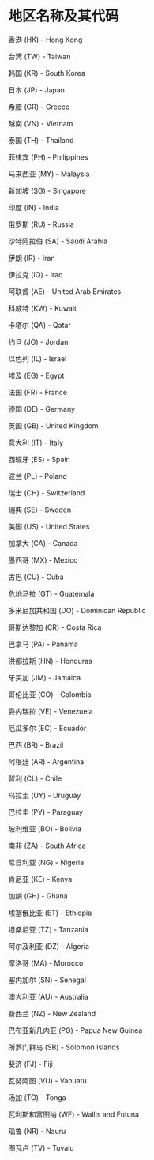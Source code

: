 # 地区名称及其代码

香港 (HK) - Hong Kong

台湾 (TW) - Taiwan

韩国 (KR) - South Korea

日本 (JP) - Japan

希腊 (GR) - Greece

越南 (VN) - Vietnam

泰国 (TH) - Thailand

菲律宾 (PH) - Philippines

马来西亚 (MY) - Malaysia

新加坡 (SG) - Singapore

印度 (IN) - India

俄罗斯 (RU) - Russia

沙特阿拉伯 (SA) - Saudi Arabia

伊朗 (IR) - Iran

伊拉克 (IQ) - Iraq

阿联酋 (AE) - United Arab Emirates

科威特 (KW) - Kuwait

卡塔尔 (QA) - Qatar

约旦 (JO) - Jordan

以色列 (IL) - Israel

埃及 (EG) - Egypt

法国 (FR) - France

德国 (DE) - Germany

英国 (GB) - United Kingdom

意大利 (IT) - Italy

西班牙 (ES) - Spain

波兰 (PL) - Poland

瑞士 (CH) - Switzerland

瑞典 (SE) - Sweden

美国 (US) - United States

加拿大 (CA) - Canada

墨西哥 (MX) - Mexico

古巴 (CU) - Cuba

危地马拉 (GT) - Guatemala

多米尼加共和国 (DO) - Dominican Republic

哥斯达黎加 (CR) - Costa Rica

巴拿马 (PA) - Panama

洪都拉斯 (HN) - Honduras

牙买加 (JM) - Jamaica

哥伦比亚 (CO) - Colombia

委内瑞拉 (VE) - Venezuela

厄瓜多尔 (EC) - Ecuador

巴西 (BR) - Brazil

阿根廷 (AR) - Argentina

智利 (CL) - Chile

乌拉圭 (UY) - Uruguay

巴拉圭 (PY) - Paraguay

玻利维亚 (BO) - Bolivia

南非 (ZA) - South Africa

尼日利亚 (NG) - Nigeria

肯尼亚 (KE) - Kenya

加纳 (GH) - Ghana

埃塞俄比亚 (ET) - Ethiopia

坦桑尼亚 (TZ) - Tanzania

阿尔及利亚 (DZ) - Algeria

摩洛哥 (MA) - Morocco

塞内加尔 (SN) - Senegal

澳大利亚 (AU) - Australia

新西兰 (NZ) - New Zealand

巴布亚新几内亚 (PG) - Papua New Guinea

所罗门群岛 (SB) - Solomon Islands

斐济 (FJ) - Fiji

瓦努阿图 (VU) - Vanuatu

汤加 (TO) - Tonga

瓦利斯和富图纳 (WF) - Wallis and Futuna

瑙鲁 (NR) - Nauru

图瓦卢 (TV) - Tuvalu
